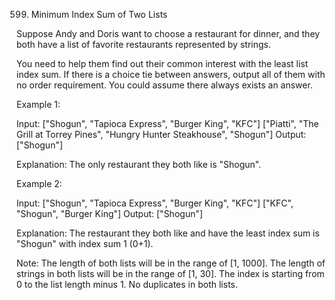 599. Minimum Index Sum of Two Lists

Suppose Andy and Doris want to choose a restaurant for dinner, and they both have a list of favorite restaurants represented by strings.

You need to help them find out their common interest with the least list index sum. If there is a choice tie between answers, output all of them with no order requirement. You could assume there always exists an answer.

Example 1:

Input:
["Shogun", "Tapioca Express", "Burger King", "KFC"]
["Piatti", "The Grill at Torrey Pines", "Hungry Hunter Steakhouse", "Shogun"]
Output: ["Shogun"]

Explanation: The only restaurant they both like is "Shogun".

Example 2:

Input:
["Shogun", "Tapioca Express", "Burger King", "KFC"]
["KFC", "Shogun", "Burger King"]
Output: ["Shogun"]

Explanation: The restaurant they both like and have the least index sum is "Shogun" with index sum 1 (0+1).

Note:
The length of both lists will be in the range of [1, 1000].
The length of strings in both lists will be in the range of [1, 30].
The index is starting from 0 to the list length minus 1.
No duplicates in both lists.